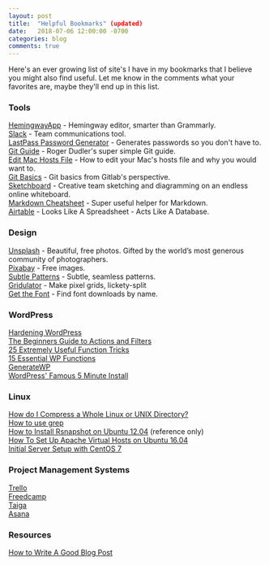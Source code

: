 ```yaml
---
layout: post
title:  "Helpful Bookmarks" (updated)
date:   2018-07-06 12:00:00 -0700
categories: blog
comments: true
---
```


Here's an ever growing list of site's I have in my bookmarks that I believe you might also find useful. Let me know in the comments what your favorites are, maybe they'll end up in this list.

### Tools

[HemingwayApp](http://hemingwayapp.com/) - Hemingway editor, smarter than Grammarly.  
[Slack](https://slack.com/) - Team communications tool.  
[LastPass Password Generator](https://lastpass.com/generatepassword.php) - Generates passwords so you don't have to.  
[Git Guide](http://rogerdudler.github.io/git-guide/) - Roger Dudler's super simple Git guide.  
[Edit Mac Hosts File](http://www.imore.com/how-edit-your-macs-hosts-file-and-why-you-would-want) - How to edit your Mac's hosts file and why you would want to.  
[Git Basics](https://gitlab.com/help/gitlab-basics/start-using-git.md) - Git basics from Gitlab's perspective.  
[Sketchboard](https://sketchboard.io) - Creative team sketching and diagramming on an endless online whiteboard.  
[Markdown Cheatsheet](https://github.com/adam-p/markdown-here/wiki/Markdown-Cheatsheet) - Super useful helper for Markdown.  
[Airtable](https://airtable.com) - Looks Like A Spreadsheet - Acts Like A Database‎.

### Design

[Unsplash](https://unsplash.com/) - Beautiful, free photos. Gifted by the world’s most generous community of photographers.  
[Pixabay](https://pixabay.com/) - Free images.  
[Subtle Patterns](https://www.toptal.com/designers/subtlepatterns/) - Subtle, seamless patterns.  
[Gridulator](http://gridulator.com/) - Make pixel grids, lickety-split  
[Get the Font](http://www.getthefont.com/) - Find font downloads by name.

### WordPress

[Hardening WordPress](http://codex.wordpress.org/Hardening_WordPress)  
[The Beginners Guide to Actions and Filters](http://code.tutsplus.com/articles/the-beginners-guide-to-wordpress-actions-and-filters--wp-27373)  
[25 Extremely Useful Function Tricks](http://www.wpbeginner.com/wp-tutorials/25-extremely-useful-tricks-for-the-wordpress-functions-file/)  
[15 Essential WP Functions](https://digwp.com/2010/03/wordpress-functions-php-template-custom-functions/)  
[GenerateWP](https://generatewp.com)  
[WordPress' Famous 5 Minute Install](https://codex.wordpress.org/Installing_WordPress#Famous_5-Minute_Install)

### Linux

[How do I Compress a Whole Linux or UNIX Directory?](https://www.cyberciti.biz/faq/how-do-i-compress-a-whole-linux-or-unix-directory/)  
[How to use grep](https://www.cyberciti.biz/faq/howto-use-grep-command-in-linux-unix/)  
[How to Install Rsnapshot on Ubuntu 12.04](https://www.digitalocean.com/community/tutorials/how-to-install-rsnapshot-on-ubuntu-12-04) (reference only)  
[How To Set Up Apache Virtual Hosts on Ubuntu 16.04](https://www.digitalocean.com/community/tutorials/how-to-set-up-apache-virtual-hosts-on-ubuntu-16-04)  
[Initial Server Setup with CentOS 7](https://www.digitalocean.com/community/tutorials/initial-server-setup-with-centos-7)  

### Project Management Systems

[Trello](https://trello.com/)  
[Freedcamp](https://freedcamp.com/)  
[Taiga](https://tree.taiga.io/)  
[Asana](https://app.asana.com/)


### Resources

[How to Write A Good Blog Post](https://blogging.com/blog/how-to-write-good-blog-post/)
